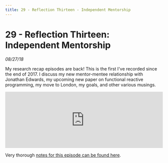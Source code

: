 ```yaml
---
title: 29 - Reflection Thirteen - Independent Mentorship
---
```


# 29 - Reflection Thirteen: Independent Mentorship

_08/27/18_

My research recap episodes are back! This is the first I've recorded since the end of 2017. I discuss my new mentor-mentee relationship with Jonathan Edwards, my upcoming new paper on functional reactive programming, my move to London, my goals, and other various musings.

<iframe src="https://omny.fm/shows/future-of-coding/29-reflection-thirteen-independent-mentorship/embed?style=artwork" width="100%" height="180" frameborder="0"></iframe>

Very thorough [notes for this episode can be found here](../reflections/13).


<script>
(function(i,s,o,g,r,a,m){i['GoogleAnalyticsObject']=r;i[r]=i[r]||function(){
(i[r].q=i[r].q||[]).push(arguments)},i[r].l=1*new Date();a=s.createElement(o),
m=s.getElementsByTagName(o)[0];a.async=1;a.src=g;m.parentNode.insertBefore(a,m)
})(window,document,'script','https://www.google-analytics.com/analytics.js','ga');
ga('create', 'UA-103157758-1', 'auto');
ga('send', 'pageview');
</script>

